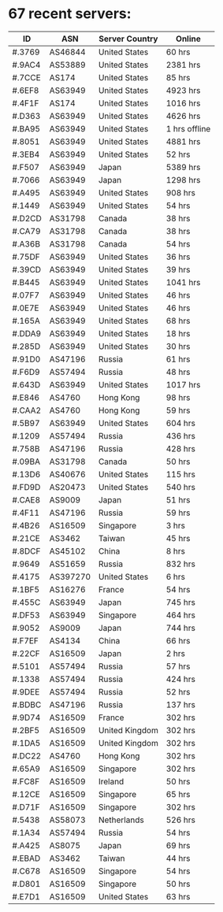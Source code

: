 # 67 recent servers:

| ID | ASN | Server Country | Online |
| ------ | ------ | ------ | ------ |
| #.3769 | AS46844 | United States | 60 hrs |
| #.9AC4 | AS53889 | United States | 2381 hrs |
| #.7CCE | AS174 | United States | 85 hrs |
| #.6EF8 | AS63949 | United States | 4923 hrs |
| #.4F1F | AS174 | United States | 1016 hrs |
| #.D363 | AS63949 | United States | 4626 hrs |
| #.BA95 | AS63949 | United States | 1 hrs offline |
| #.8051 | AS63949 | United States | 4881 hrs |
| #.3EB4 | AS63949 | United States | 52 hrs |
| #.F507 | AS63949 | Japan | 5389 hrs |
| #.7066 | AS63949 | Japan | 1298 hrs |
| #.A495 | AS63949 | United States | 908 hrs |
| #.1449 | AS63949 | United States | 54 hrs |
| #.D2CD | AS31798 | Canada | 38 hrs |
| #.CA79 | AS31798 | Canada | 38 hrs |
| #.A36B | AS31798 | Canada | 54 hrs |
| #.75DF | AS63949 | United States | 36 hrs |
| #.39CD | AS63949 | United States | 39 hrs |
| #.B445 | AS63949 | United States | 1041 hrs |
| #.07F7 | AS63949 | United States | 46 hrs |
| #.0E7E | AS63949 | United States | 46 hrs |
| #.165A | AS63949 | United States | 68 hrs |
| #.DDA9 | AS63949 | United States | 18 hrs |
| #.285D | AS63949 | United States | 30 hrs |
| #.91D0 | AS47196 | Russia | 61 hrs |
| #.F6D9 | AS57494 | Russia | 48 hrs |
| #.643D | AS63949 | United States | 1017 hrs |
| #.E846 | AS4760 | Hong Kong | 98 hrs |
| #.CAA2 | AS4760 | Hong Kong | 59 hrs |
| #.5B97 | AS63949 | United States | 604 hrs |
| #.1209 | AS57494 | Russia | 436 hrs |
| #.758B | AS47196 | Russia | 428 hrs |
| #.09BA | AS31798 | Canada | 50 hrs |
| #.13D6 | AS40676 | United States | 115 hrs |
| #.FD9D | AS20473 | United States | 540 hrs |
| #.CAE8 | AS9009 | Japan | 51 hrs |
| #.4F11 | AS47196 | Russia | 59 hrs |
| #.4B26 | AS16509 | Singapore | 3 hrs |
| #.21CE | AS3462 | Taiwan | 45 hrs |
| #.8DCF | AS45102 | China | 8 hrs |
| #.9649 | AS51659 | Russia | 832 hrs |
| #.4175 | AS397270 | United States | 6 hrs |
| #.1BF5 | AS16276 | France | 54 hrs |
| #.455C | AS63949 | Japan | 745 hrs |
| #.DF53 | AS63949 | Singapore | 464 hrs |
| #.9052 | AS9009 | Japan | 744 hrs |
| #.F7EF | AS4134 | China | 66 hrs |
| #.22CF | AS16509 | Japan | 2 hrs |
| #.5101 | AS57494 | Russia | 57 hrs |
| #.1338 | AS57494 | Russia | 424 hrs |
| #.9DEE | AS57494 | Russia | 52 hrs |
| #.BDBC | AS47196 | Russia | 137 hrs |
| #.9D74 | AS16509 | France | 302 hrs |
| #.2BF5 | AS16509 | United Kingdom | 302 hrs |
| #.1DA5 | AS16509 | United Kingdom | 302 hrs |
| #.DC22 | AS4760 | Hong Kong | 302 hrs |
| #.65A9 | AS16509 | Singapore | 302 hrs |
| #.FC8F | AS16509 | Ireland | 50 hrs |
| #.12CE | AS16509 | Singapore | 65 hrs |
| #.D71F | AS16509 | Singapore | 302 hrs |
| #.5438 | AS58073 | Netherlands | 526 hrs |
| #.1A34 | AS57494 | Russia | 54 hrs |
| #.A425 | AS8075 | Japan | 69 hrs |
| #.EBAD | AS3462 | Taiwan | 44 hrs |
| #.C678 | AS16509 | Singapore | 54 hrs |
| #.D801 | AS16509 | Singapore | 50 hrs |
| #.E7D1 | AS16509 | United States | 63 hrs |

